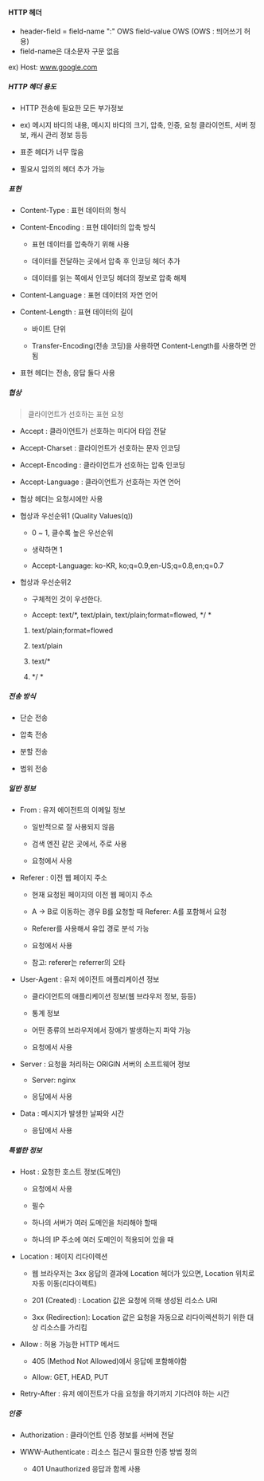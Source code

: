#### HTTP 헤더

- header-field = field-name ":" OWS field-value OWS (OWS : 띄어쓰기 허용)
- field-name은 대소문자 구문 없음

ex) Host: www.google.com

##### HTTP 헤더 용도

- HTTP 전송에 필요한 모든 부가정보

- ex) 메시지 바디의 내용, 메시지 바디의 크기, 압축, 인증, 요청 클라이언트, 서버 정보, 캐시 관리 정보 등등

- 표준 헤더가 너무 많음

- 필요시 임의의 헤더 추가 가능

##### 표현

- Content-Type : 표현 데이터의 형식

- Content-Encoding : 표현 데이터의 압축 방식

    - 표현 데이터를 압축하기 위해 사용
    
    - 데이터를 전달하는 곳에서 압축 후 인코딩 헤더 추가
    
    - 데이터를 읽는 쪽에서 인코딩 헤더의 정보로 압축 해제

- Content-Language : 표현 데이터의 자연 언어

- Content-Length : 표현 데이터의 길이

    - 바이트 단위
    
    - Transfer-Encoding(전송 코딩)을 사용하면 Content-Length를 사용하면 안됨

- 표현 헤더는 전송, 응답 둘다 사용

##### 협상

> 클라이언트가 선호하는 표현 요청

- Accept : 클라이언트가 선호하는 미디어 타입 전달

- Accept-Charset : 클라이언트가 선호하는 문자 인코딩

- Accept-Encoding : 클라이언트가 선호하는 압축 인코딩

- Accept-Language : 클라이언트가 선호하는 자연 언어

- 협상 헤더는 요청시에만 사용

- 협상과 우선순위1 (Quality Values(q))

    - 0 ~ 1, 클수록 높은 우선순위
    
    - 생략하면 1
    
    - Accept-Language: ko-KR, ko;q=0.9,en-US;q=0.8,en;q=0.7
    
- 협상과 우선순위2

    - 구체적인 것이 우선한다.
    
    - Accept: text/*, text/plain, text/plain;format=flowed, */ *
    
    1. text/plain;format=flowed
    
    2. text/plain
    
    3. text/*
    
    4. */ *
    
##### 전송 방식

- 단순 전송

- 압축 전송

- 분할 전송

- 범위 전송

##### 일반 정보

- From : 유저 에이전트의 이메일 정보

    - 일반적으로 잘 사용되지 않음
    
    - 검색 엔진 같은 곳에서, 주로 사용
    
    - 요청에서 사용
    
- Referer : 이전 웹 페이지 주소

    - 현재 요청된 페이지의 이전 웹 페이지 주소
    
    - A -> B로 이동하는 경우 B를 요청할 때 Referer: A를 포함해서 요청
    
    - Referer를 사용해서 유입 경로 분석 가능
    
    - 요청에서 사용
    
    - 참고: referer는 referrer의 오타
    
- User-Agent : 유저 에이전트 애플리케이션 정보

    - 클라이언트의 애플리케이션 정보(웹 브라우저 정보, 등등)
    
    - 통계 정보
    
    - 어떤 종류의 브라우저에서 장애가 발생하는지 파악 가능
    
    - 요청에서 사용

- Server : 요청을 처리하는 ORIGIN 서버의 소프트웨어 정보

    - Server: nginx
    
    - 응답에서 사용
    
- Data : 메시지가 발생한 날짜와 시간

    - 응답에서 사용
    
##### 특별한 정보

- Host : 요청한 호스트 정보(도메인)

    - 요청에서 사용
    
    - 필수
    
    - 하나의 서버가 여러 도메인을 처리해야 할때
    
    - 하나의 IP 주소에 여러 도메인이 적용되어 있을 때
    
- Location : 페이지 리다이렉션

    - 웹 브라우저는 3xx 응답의 결과에 Location 헤더가 있으면, Location 위치로 자동 이동(리다이렉트)
    
    - 201 (Created) : Location 값은 요청에 의해 생성된 리소스 URI
    
    - 3xx (Redirection): Location 값은 요청을 자동으로 리다이렉션하기 위한 대상 리소스를 가리킴
    
- Allow : 허용 가능한 HTTP 메서드

    - 405 (Method Not Allowed)에서 응답에 포함해야함
    
    - Allow: GET, HEAD, PUT

- Retry-After : 유저 에이전트가 다음 요청을 하기까지 기다려야 하는 시간


##### 인증

- Authorization : 클라이언트 인증 정보를 서버에 전달

- WWW-Authenticate : 리소스 접근시 필요한 인증 방법 정의

    - 401 Unauthorized 응답과 함께 사용